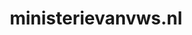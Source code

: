 ---
layout: post
title:  "ministerievanvws.nl"
internal_url:  "/dutchgov/ministerievanvws.nl.html"
subdomains_count: 2
all_subdomains_count: 2
urls_count: 2
ssl_rank: 0
http_rank: 75
url_link: /data/ministerievanvws.nl/urls.txt
all_subdomains_link: /data/ministerievanvws.nl/all_subdomains.txt
subdomains_link: /data/ministerievanvws.nl/subdomains.txt
categories: dutchgov
---